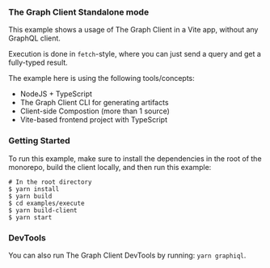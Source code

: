 ### The Graph Client Standalone mode

This example shows a usage of The Graph Client in a Vite app, without any GraphQL client.

Execution is done in `fetch`-style, where you can just send a query and get a fully-typed result.

The example here is using the following tools/concepts:

- NodeJS + TypeScript
- The Graph Client CLI for generating artifacts
- Client-side Compostion (more than 1 source)
- Vite-based frontend project with TypeScript

### Getting Started

To run this example, make sure to install the dependencies in the root of the monorepo, build the client locally, and then run this example:

```
# In the root directory
$ yarn install
$ yarn build
$ cd examples/execute
$ yarn build-client
$ yarn start
```

### DevTools

You can also run The Graph Client DevTools by running: `yarn graphiql`.
